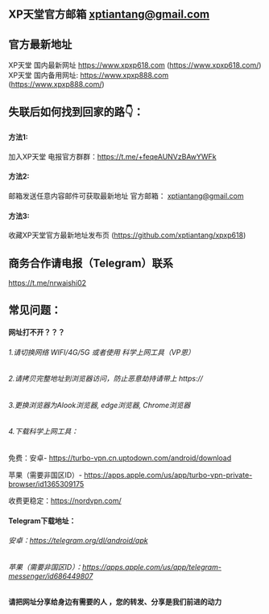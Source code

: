 ## XP天堂官方邮箱 xptiantang@gmail.com
## 官方最新地址
XP天堂 国内最新网址 https://www.xpxp618.com (https://www.xpxp618.com/)
XP天堂 国内备用网址: https://www.xpxp888.com (https://www.xpxp888.com/)

## 失联后如何找到回家的路👇：
#### 方法1:
加入XP天堂 电报官方群群：https://t.me/+feqeAUNVzBAwYWFk
#### 方法2:
邮箱发送任意内容邮件可获取最新地址 官方邮箱： xptiantang@gmail.com
#### 方法3:
收藏XP天堂官方最新地址发布页 (https://github.com/xptiantang/xpxp618)
## 商务合作请电报（Telegram）联系
https://t.me/nrwaishi02

## 常见问题：
#### 网址打不开？？？
###### 1.请切换网络 WIFI/4G/5G 或者使用 科学上网工具（VP恩）
###### 2.请拷贝完整地址到浏览器访问，防止恶意劫持请带上 https://
###### 3.更换浏览器为Alook浏览器, edge浏览器, Chrome浏览器
###### 4.下载科学上网工具：
免费：安卓- https://turbo-vpn.cn.uptodown.com/android/download

苹果（需要非国区ID）- https://apps.apple.com/us/app/turbo-vpn-private-browser/id1365309175 

收费更稳定：https://nordvpn.com/ 

#### Telegram下载地址：
###### 安卓：https://telegram.org/dl/android/apk
###### 苹果（需要非国区ID）：https://apps.apple.com/us/app/telegram-messenger/id686449807 

#### 请把网址分享给身边有需要的人 ，您的转发、分享是我们前进的动力
